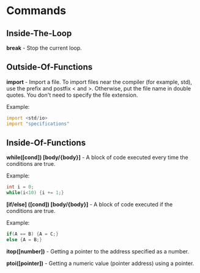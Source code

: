 # Commands

## Inside-The-Loop
**break** - Stop the current loop.

## Outside-Of-Functions

**import** - Import a file.
To import files near the compiler (for example, std), use the prefix and postfix < and >.
Otherwise, put the file name in double quotes.
You don't need to specify the file extension.

Example:
```d
import <std/io>
import "specifications"
```

## Inside-Of-Functions

**while([cond]) [body/{body}]** - A block of code executed every time the conditions are true.

Example:
```d
int i = 0;
while(i<10) {i += 1;}
```

**[if/else] ([cond]) [body/{body}]** - A block of code executed if the conditions are true.

Example:
```d
if(A == B) {A = C;}
else {A = B;}
```

**itop([number])** - Getting a pointer to the address specified as a number.

**ptoi([pointer])** - Getting a numeric value (pointer address) using a pointer.
